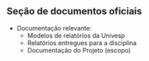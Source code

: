 ## Seção de documentos oficiais
- Documentação relevante:
    - Modelos de relatórios da Univesp
    - Relatórios entregues para a disciplina
    - Documentação do Projeto (escopo)

